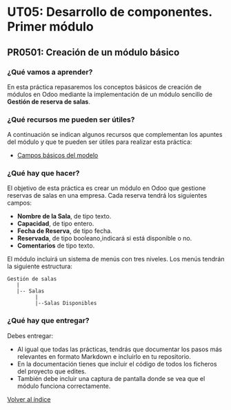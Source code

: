 # UT05: Desarrollo de componentes. Primer módulo

## PR0501: Creación de un módulo básico

### ¿Qué vamos a aprender?

En esta práctica repasaremos los conceptos básicos de creación de módulos en Odoo mediante la implementación de un módulo sencillo de **Gestión de reserva de salas**.

### ¿Qué recursos me pueden ser útiles?

A continuación se indican algunos recursos que complementan los apuntes del módulo y que te pueden ser útiles para realizar esta práctica:

- [Campos básicos del modelo](https://www.cybrosys.com/blog/field-types-and-widgets-in-odoo-16)


### ¿Qué hay que hacer?

El objetivo de esta práctica es crear un módulo en Odoo que gestione reservas de salas en una empresa. Cada reserva tendrá los siguientes campos:

- **Nombre de la Sala**, de tipo texto.
- **Capacidad**, de tipo entero.
- **Fecha de Reserva**, de tipo fecha.
- **Reservada**, de tipo booleano,indicará si está disponible o no.
- **Comentarios** de tipo texto.

El módulo incluirá un sistema de menús con tres niveles. Los menús tendrán la siguiente estructura:

```
Gestión de salas
   |
   |-- Salas
         |
         |--Salas Disponibles
```

### ¿Qué hay que entregar?

Debes entregar:

- Al igual que todas las prácticas, tendrás que documentar los pasos más relevantes en formato Markdown e incluirlo en tu repositorio.
- En la documentación tienes que incluir el código de todos los ficheros del proyecto que edites.
- También debe incluir una captura de pantalla donde se vea que el módulo funciona correctamente.


[Volver al índice](../index.html)